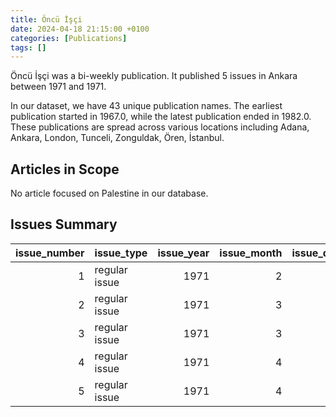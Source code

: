 ```yaml
---
title: Öncü İşçi
date: 2024-04-18 21:15:00 +0100
categories: [Publications]
tags: []
---
```


Öncü İşçi was a bi-weekly publication. It published 5 issues in Ankara between 1971 and 1971.

In our dataset, we have 43 unique publication names. The earliest publication started in 1967.0, while the latest publication ended in 1982.0. These publications are spread across various locations including Adana, Ankara, London, Tunceli, Zonguldak, Ören, İstanbul.

## Articles in Scope

No article focused on Palestine in our database.

## Issues Summary

|   issue_number | issue_type    |   issue_year |   issue_month |   issue_day |
|---------------:|:--------------|-------------:|--------------:|------------:|
|              1 | regular issue |         1971 |             2 |           5 |
|              2 | regular issue |         1971 |             3 |           5 |
|              3 | regular issue |         1971 |             3 |          20 |
|              4 | regular issue |         1971 |             4 |           5 |
|              5 | regular issue |         1971 |             4 |          20 |